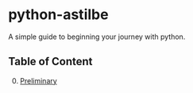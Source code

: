 # python-astilbe
A simple guide to beginning your journey with python.

## Table of Content
0. [Preliminary](https://gitpitch.com/hafizhme/python-astilbe/0-preliminary)
